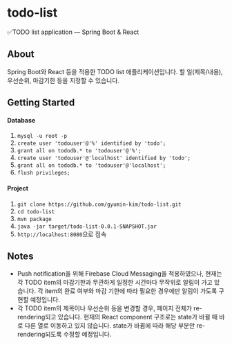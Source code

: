 # todo-list
✅TODO list application — Spring Boot &amp; React

## About
Spring Boot와 React 등을 적용한 TODO list 애플리케이션입니다.
할 일(제목/내용), 우선순위, 마감기한 등을 지정할 수 있습니다.

## Getting Started
#### Database
1. `mysql -u root -p`
2. `create user 'todouser'@'%' identified by 'todo';`
3. `grant all on tododb.* to 'todouser'@'%';`
4. `create user 'todouser'@'localhost' identified by 'todo';`
5. `grant all on tododb.* to 'todouser'@'localhost';`
6. `flush privileges;`

#### Project
1. `git clone https://github.com/gyumin-kim/todo-list.git`
2. `cd todo-list`
3. `mvn package`
4. `java -jar target/todo-list-0.0.1-SNAPSHOT.jar`
5. `http://localhost:8080`으로 접속

## Notes
- Push notification을 위해 Firebase Cloud Messaging을 적용하였으나, 현재는 각 TODO item의 마감기한과 무관하게 일정한 시간마다 무작위로 알림이 가고 있습니다. 각 item의 완료 여부와 마감 기한에 따라 필요한 경우에만 알림이 가도록 구현할 예정입니다.
- 각 TODO item의 제목이나 우선순위 등을 변경할 경우, 페이지 전체가 re-rendering되고 있습니다. 현재의 React component 구조로는 state가 바뀔 때 바로 다른 열로 이동하고 있지 않습니다. state가 바뀜에 따라 해당 부분만 re-rendering되도록 수정할 예정입니다.
